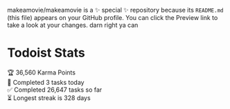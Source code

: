 makeamovie/makeamovie is a ✨ special ✨ repository because its `README.md` (this file) appears on your GitHub profile.
You can click the Preview link to take a look at your changes. darn right ya can

# Todoist Stats

<!-- TODO-IST:START -->
🏆  36,560 Karma Points           
🌸  Completed 3 tasks today           
✅  Completed 26,647 tasks so far           
⏳  Longest streak is 328 days
<!-- TODO-IST:END -->